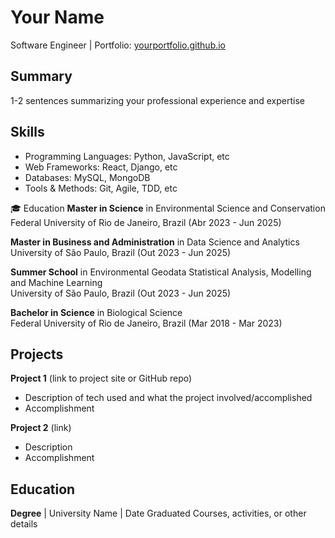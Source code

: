 # Your Name
Software Engineer | Portfolio: [yourportfolio.github.io](https://yourportfolio.github.io)

## Summary
1-2 sentences summarizing your professional experience and expertise

## Skills
- Programming Languages: Python, JavaScript, etc 
- Web Frameworks: React, Django, etc
- Databases: MySQL, MongoDB
- Tools & Methods: Git, Agile, TDD, etc

🎓 Education
**Master in Science** in Environmental Science and Conservation   
Federal University of Rio de Janeiro, Brazil (Abr 2023 - Jun 2025)

**Master in Business and Administration** in Data Science and Analytics   
University of São Paulo, Brazil (Out 2023 - Jun 2025)

**Summer School** in Environmental Geodata Statistical Analysis, Modelling and Machine Learning   
University of São Paulo, Brazil (Out 2023 - Jun 2025)

**Bachelor in Science** in Biological Science   
Federal University of Rio de Janeiro, Brazil (Mar 2018 - Mar 2023)

## Projects
**Project 1** (link to project site or GitHub repo)  
- Description of tech used and what the project involved/accomplished
- Accomplishment 

**Project 2** (link)
- Description 
- Accomplishment

## Education
**Degree** | University Name | Date Graduated
Courses, activities, or other details
